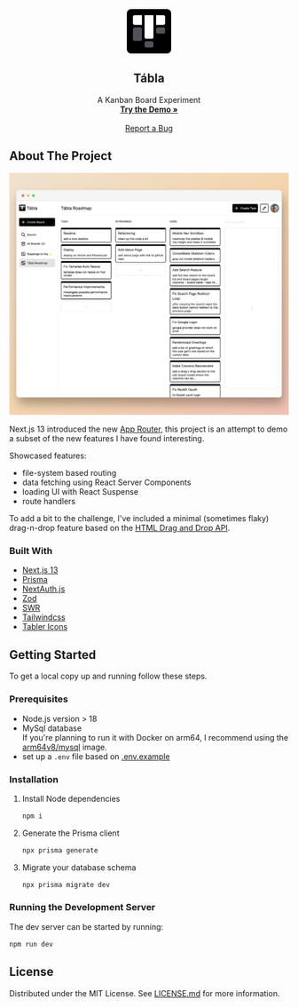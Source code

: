 <div align="center">
  <a href="https://tabla.bmolnar.dev">
    <img src="public/tabla_logo_dark.svg" alt="Logo" width="80" height="80">
  </a>

  <h2 align="center">Tábla</h2>

  <p align="center">
    A Kanban Board Experiment
    <br />
    <a href="https://tabla.bmolnar.dev"><strong>Try the Demo »</strong></a>
    <br />
    <br />
    <a href="https://github.com/bencemol/tabla/issues">Report a Bug</a>
  </p>
</div>

## About The Project

![Tábla Screen Shot](docs/screenshot.png)

Next.js 13 introduced the new [App Router](https://beta.nextjs.org/), this project is an attempt to demo a subset of the new features I have found interesting.

Showcased features:

- file-system based routing
- data fetching using React Server Components
- loading UI with React Suspense
- route handlers

To add a bit to the challenge, I've included a minimal (sometimes flaky) drag-n-drop feature based on the [HTML Drag and Drop API](https://developer.mozilla.org/en-US/docs/Web/API/HTML_Drag_and_Drop_API).

### Built With

- [Next.js 13](https://beta.nextjs.org)
- [Prisma](https://www.prisma.io/)
- [NextAuth.js](https://next-auth.js.org/)
- [Zod](https://zod.dev/)
- [SWR](https://swr.vercel.app/)
- [Tailwindcss](https://tailwindcss.com/)
- [Tabler Icons](https://tabler-icons.io/)

## Getting Started

To get a local copy up and running follow these steps.

### Prerequisites

- Node.js version > 18
- MySql database
  <br/>
  If you're planning to run it with Docker on arm64, I recommend using the [arm64v8/mysql](https://hub.docker.com/r/arm64v8/mysql/) image.
- set up a `.env` file based on [.env.example](.env.example)

### Installation

1. Install Node dependencies
   ```sh
   npm i
   ```
2. Generate the Prisma client
   ```sh
   npx prisma generate
   ```
3. Migrate your database schema
   ```sh
   npx prisma migrate dev
   ```

### Running the Development Server

The dev server can be started by running:

```sh
npm run dev
```

## License

Distributed under the MIT License. See [LICENSE.md](LICENSE.md) for more information.
